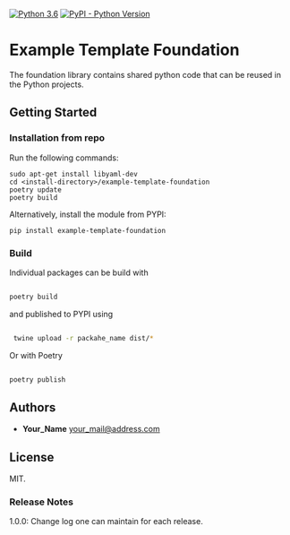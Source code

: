 [![Python 3.6](https://img.shields.io/badge/python-3.6-blue.svg)](https://www.python.org/downloads/release/python-3614/)
 <a href="">
        <img alt="PyPI - Python Version" src="https://img.shields.io/pypi/pyversions/example-template-service"></a>

#  Example Template Foundation

The foundation library contains shared python code that can be reused in the Python projects.

## Getting Started

### Installation from repo
Run the following commands:
```
sudo apt-get install libyaml-dev
cd <install-directory>/example-template-foundation
poetry update
poetry build
```

Alternatively, install the module from PYPI:
```
pip install example-template-foundation
```

### Build

Individual packages can be build with

```bash

poetry build

```
and published to PYPI using
```bash

 twine upload -r packahe_name dist/*

```

Or with Poetry

```bash

poetry publish

```

## Authors

* **Your_Name** your_mail@address.com

## License

MIT.


### Release Notes 
1.0.0: Change log one can maintain for each release.

